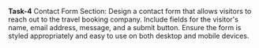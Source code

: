 **Task-4**
Contact Form Section: Design a contact form that allows visitors to reach out to the travel booking company. Include fields for the visitor's name, email address, message, and a submit button. Ensure the form is styled appropriately and easy to use on both desktop and mobile devices.

